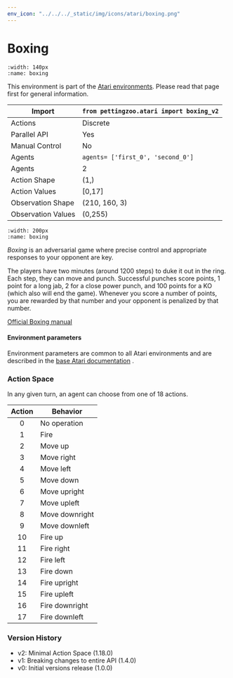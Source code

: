 ```yaml
---
env_icon: "../../../_static/img/icons/atari/boxing.png"
---
```


# Boxing

```{figure} atari_boxing.gif 
:width: 140px
:name: boxing
```

This environment is part of the <a href='..'>Atari environments</a>. Please read that page first for general information.

| Import             | `from pettingzoo.atari import boxing_v2` |
|--------------------|------------------------------------------|
| Actions            | Discrete                                 |
| Parallel API       | Yes                                      |
| Manual Control     | No                                       |
| Agents             | `agents= ['first_0', 'second_0']`        |
| Agents             | 2                                        |
| Action Shape       | (1,)                                     |
| Action Values      | [0,17]                                   |
| Observation Shape  | (210, 160, 3)                            |
| Observation Values | (0,255)                                  |

```{figure} ../../_static/img/aec/atari_boxing_aec.svg
:width: 200px
:name: boxing
```

*Boxing* is an adversarial game where precise control and
appropriate responses to your opponent are key.

The players have two minutes (around 1200 steps) to duke it
out in the ring. Each step, they can move and punch.
Successful punches score points,
1 point for a long jab, 2 for a close power punch,
and 100 points for a KO (which also will end the game).
Whenever you score a number of points, you are rewarded by
that number and your opponent is penalized by that number.

[Official Boxing manual](https://atariage.com/manual_html_page.php?SoftwareLabelID=45)

#### Environment parameters

Environment parameters are common to all Atari environments and are described in the [base Atari documentation](../atari) .

### Action Space

In any given turn, an agent can choose from one of 18 actions.

| Action    | Behavior  |
|:---------:|-----------|
| 0         | No operation |
| 1         | Fire |
| 2         | Move up |
| 3         | Move right |
| 4         | Move left |
| 5         | Move down |
| 6         | Move upright |
| 7         | Move upleft |
| 8         | Move downright |
| 9         | Move downleft |
| 10        | Fire up |
| 11        | Fire right |
| 12        | Fire left |
| 13        | Fire down |
| 14        | Fire upright |
| 15        | Fire upleft |
| 16        | Fire downright |
| 17        | Fire downleft |



### Version History

* v2: Minimal Action Space (1.18.0)
* v1: Breaking changes to entire API (1.4.0)
* v0: Initial versions release (1.0.0)


